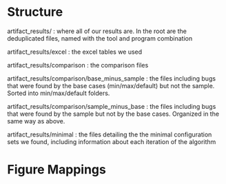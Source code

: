 # Structure

artifact_results/ : where all of our results are. In the root are the deduplicated files, named with the tool and program combination

artifact_results/excel : the excel tables we used

artifact_results/comparison : the comparison files

artifact_results/comparison/base_minus_sample : the files including bugs that were found by the base cases (min/max/default) but not the sample. Sorted into min/max/default folders.

artifact_results/comparison/sample_minus_base : the files including bugs that were found by the sample but not by the base cases. Organized in the same way as above.

artifact_results/minimal : the files detailing the the minimal configuration sets we found, including information about each iteration of the algorithm

# Figure Mappings
